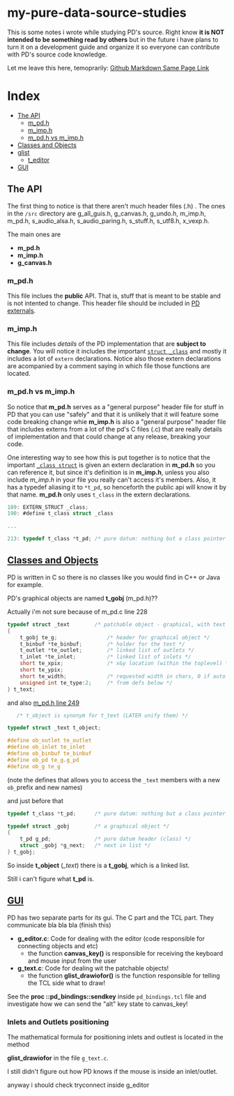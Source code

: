 # my-pure-data-source-studies

This is some notes i wrote while studying PD's source. Right know **it is NOT intended to be something read by others** but in the future i have plans to turn it on a development guide and organize it so everyone can contribute with PD's source code knowledge.

Let me leave this here, temoprarily: [Github Markdown Same Page Link](https://stackoverflow.com/questions/27981247/github-markdown-same-page-link)

# Index

- [The API](#the-api)
   - [m_pd.h](#m_pdh)
   - [m_imp.h](#m_imph)
   - [m_pd.h vs m_imp.h](#m_pdh-vs-m_imph)
- <a id="index-classes-and-objects">[Classes and Objects](#classes-and-objects)</a>
- <a id="index-glist">[glist](#glist)</a>
   - <a id="index-t_editor">[t_editor](#t_editor)</a>
- <a id="index-gui">[GUI](#gui)</a>


## The API

The first thing to notice is that there aren't much header files (.h) . The ones in the `/src` directory are
g_all_guis.h, g_canvas.h, g_undo.h, m_imp.h, m_pd.h, s_audio_alsa.h, s_audio_paring.h, s_stuff.h, s_utf8.h, x_vexp.h.

The main ones are

- **m_pd.h**
- **m_imp.h**
- **g_canvas.h**

### m_pd.h

This file inclues the **public** API. That is, stuff that is meant to be stable and is not intented to change. This header file should be included in [PD externals](https://github.com/pure-data/externals-howto). 

### m_imp.h

This file includes _details_ of the PD implementation that are **subject to change**. You will notice it includes the important [`struct _class`](https://github.com/pure-data/pure-data/blob/7c27aa0ad505bb4802eee3fc40886836c814353f/src/m_imp.h#L31) and mostly it includes a lot of `extern` declarations. Notice also those extern declarations are acompanied by a comment saying in which file those functions are located.

### m_pd.h vs m_imp.h

So notice that **m_pd.h** serves as a "general purpose" header file for stuff in PD that you can use "safely" and that it is unlikely that it will feature some code breaking change whie **m_imp.h** is also a "general purpose" header file that includes externs from a lot of the pd's C files (.c) that are really details of implementation and that could change at any release, breaking your code.

One interesting way to see how this is put together is to notice that the important [`_class struct`](https://github.com/pure-data/pure-data/blob/7c27aa0ad505bb4802eee3fc40886836c814353f/src/m_imp.h#L31) is given an extern declaration in **m_pd.h** so you can reference it, but since it's definition is in **m_imp.h**, unless you also include _m_imp.h_ in your file you really can't access it's members. Also, it has a typedef aliasing it to `*t_pd`, so henceforth the public api will know it by that name. **m_pd.h** only uses `t_class` in the extern declarations.

```C
189: EXTERN_STRUCT _class;
190: #define t_class struct _class

...

213: typedef t_class *t_pd; /* pure datum: nothing but a class pointer */
```

## [Classes and Objects](#index-classes-and-objects)

PD is written in C so there is no classes like you would find in C++ or Java for example.

PD's graphical objects are named **t_gobj** (m_pd.h)??

Actually i'm not sure because of m_pd.c line 228

```C
typedef struct _text        /* patchable object - graphical, with text */
{
    t_gobj te_g;                /* header for graphical object */
    t_binbuf *te_binbuf;        /* holder for the text */
    t_outlet *te_outlet;        /* linked list of outlets */
    t_inlet *te_inlet;          /* linked list of inlets */
    short te_xpix;              /* x&y location (within the toplevel) */
    short te_ypix;
    short te_width;             /* requested width in chars, 0 if auto */
    unsigned int te_type:2;     /* from defs below */
} t_text;
```

and also [m_pd.h line 249](https://github.com/pure-data/pure-data/blob/7c27aa0ad505bb4802eee3fc40886836c814353f/src/m_pd.h#L249)

```C
   /* t_object is synonym for t_text (LATER unify them) */

typedef struct _text t_object;

#define ob_outlet te_outlet
#define ob_inlet te_inlet
#define ob_binbuf te_binbuf
#define ob_pd te_g.g_pd
#define ob_g te_g
```
(note the defines that allows you to access the `_text` members with a new `ob_`prefix and new names)

and just before that

```C
typedef t_class *t_pd;      /* pure datum: nothing but a class pointer */

typedef struct _gobj        /* a graphical object */
{
    t_pd g_pd;              /* pure datum header (class) */
    struct _gobj *g_next;   /* next in list */
} t_gobj;
```

So inside **t_object** (*_text*) there is a **t_gobj**, which is a linked list. 

Still i can't figure what **t_pd** is.


## [GUI](#index-gui)

PD has two separate parts for its gui. The C part and the TCL part. They communicate bla bla bla (finish this)

* **g_editor.c**: Code for dealing with the editor (code responsible for connecting objects and etc)
   * the function **canvas_key()** is responsible for receiving the keyboard and mouse input from the user
* **g_text.c**: Code for dealing wit the patchable objects!
   * the function **glist_drawiofor()** is the function responsible for telling the TCL side what to draw!
   
See the **proc ::pd_bindings::sendkey** inside `pd_bindings.tcl` file and investigate how we can send the "alt" key state to canvas_key!

### Inlets and Outlets positioning

The mathematical formula for positioning inlets and outlest is located in the method

**glist_drawiofor** in the file `g_text.c`.

I still didn't figure out how PD knows if the mouse is inside an inlet/outlet.

anyway i should check tryconnect inside g_editor
